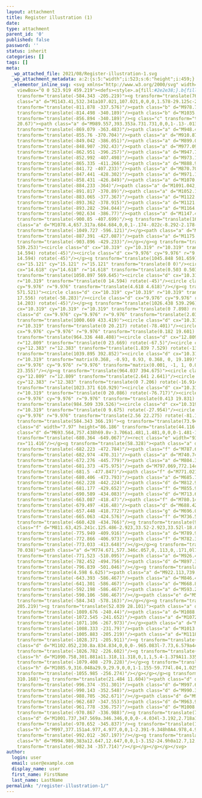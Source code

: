 ```yaml
---
layout: attachment
title: Register illustration (1)
date: 
type: attachment
parent_id: '0'
published: false
password: ''
status: inherit
categories: []
tags: []
meta:
  _wp_attached_file: 2021/08/Register-illustration-1.svg
  _wp_attachment_metadata: a:2:{s:5:"width";i:523;s:6:"height";i:459;}
  _elementor_inline_svg: <svg xmlns="http://www.w3.org/2000/svg" width="523.919" height="459.219"
    viewBox="0 0 523.919 459.219"><defs><style>.a{fill:#2e2e38;}.b{fill:#fbfcfc;}.c{opacity:0.3;}.d{fill:#fd0;}.e{fill:#191916;}.f{fill:#f4cca4;}.g{fill:#ede0a2;}.h{fill:#fff;}</style></defs><g
    transform="translate(-584.343 -205.219)"><g transform="translate(765.883 310.821)"><path
    class="a" d="M1143.41,532.341a107.021,107.021,0,0,0,1.578-29.125c-2.09-24.118-12.747-44.246-30.956-58.653a57.961,57.961,0,0,0,.747-19.169c-1.691-13.145-8.847-31.662-32.91-46.9-2.462-7.727-9.571-21.817-29.846-32.9-15.047-8.224-29.312-10.2-40.168-5.562a25.409,25.409,0,0,0-10.848,8.672,22.127,22.127,0,0,0-9.459,4.156,26.615,26.615,0,0,0-8.482,11.685,26.606,26.606,0,0,0-8.481-11.685,22.128,22.128,0,0,0-9.458-4.156,25.415,25.415,0,0,0-10.848-8.672c-10.857-4.637-25.121-2.662-40.167,5.562-20.275,11.081-27.384,25.17-29.847,32.9-24.062,15.242-31.219,33.759-32.91,46.9a57.984,57.984,0,0,0,.747,19.169c-18.209,14.408-28.866,34.535-30.955,58.653a106.992,106.992,0,0,0,1.578,29.125c-11.776,13.346-14.335,42.147-5.841,74.64,4.474,17.114,12.13,29.652,22.756,37.265a40.946,40.946,0,0,0,5.369,3.264,21.731,21.731,0,0,0,2.387,9.438c8.741,17.45,39.8,26.759,66.695,28.245q2.051.112,4.021.113c13.231,0,23.727-3.826,31.239-11.4a37.5,37.5,0,0,0,9.838-18.456c10.616-1.3,18.364-5.151,23.1-11.511.28-.377.534-.755.782-1.134.249.379.5.757.783,1.133,4.734,6.361,12.48,10.216,23.1,11.511a37.5,37.5,0,0,0,9.837,18.456c7.513,7.572,18.009,11.4,31.238,11.4q1.97,0,4.021-.113c26.9-1.486,57.954-10.795,66.7-28.245a21.731,21.731,0,0,0,2.387-9.438,40.937,40.937,0,0,0,5.369-3.264c10.626-7.612,18.282-20.151,22.756-37.265C1157.745,574.489,1155.187,545.687,1143.41,532.341Z"
    transform="translate(-811.878 -337.576)"/><path class="b" d="M978.726,388.036V628.627s6.185,19.919-26.252,19.6c0,0,1.976,31.321-35.194,29.269s-67.782-18.233-57.185-34.167c0,0-21.323-.854-30.6-36.346s-3.57-62.437,7.344-68.241c0,0-17.365-56.233,29.819-87.469,0,0-16.253-37.343,29.234-63.548,0,0,1.9-17.4,25.792-30.458,22.448-12.27,36.859-6.027,39.636,4.276C961.32,361.542,978.726,356.726,978.726,388.036Z"
    transform="translate(-814.498 -340.189)"/><path class="b" d="M1035.044,388.036V628.627s-6.185,19.919,26.251,19.6c0,0-1.976,31.321,35.2,29.269s67.781-18.233,57.185-34.167c0,0,21.322-.854,30.6-36.346s3.57-62.437-7.344-68.241c0,0,17.366-56.233-29.818-87.469,0,0,16.253-37.343-29.234-63.548,0,0-1.9-17.4-25.793-30.458-22.448-12.27-36.859-6.027-39.636,4.276C1052.45,361.542,1035.044,356.726,1035.044,388.036Z"
    transform="translate(-856.894 -340.189)"/><g class="c" transform="translate(23.81
    20.67)"><path class="a" d="M989.557,393.353a.731.731,0,0,1-.13-.013c-.139-.027-13.881-2.837-12.221-16.658,1.571-13.074,14.665-13.2,14.887-13.2h0a.684.684,0,0,1,0,1.368h-.013c-.612,0-12.093.166-13.514,12-.634,5.273,1.036,9.42,4.962,12.326A17.076,17.076,0,0,0,989.686,392a.684.684,0,0,1-.129,1.356Z"
    transform="translate(-869.079 -363.483)"/><path class="a" d="M948.414,446.134a21.464,21.464,0,0,1-7.667-1.413c-3.22-1.265-5.225-3.126-5.5-5.109a.684.684,0,0,1,1.355-.188c.2,1.457,1.939,2.961,4.645,4.024,4.677,1.837,11.433,2.047,15.3-1.1,2.607-2.127,3.537-5.468,2.763-9.928-2.505-14.425-14.965-15.569-28.157-16.781-2.929-.269-5.957-.547-8.9-.973-5.514-.8-9.016-2.751-10.406-5.807-1.969-4.324,1.079-9.135,1.209-9.336a.684.684,0,0,1,1.15.741c-.048.076-2.768,4.409-1.111,8.035,1.188,2.6,4.335,4.288,9.355,5.013,2.909.421,5.919.7,8.83.965,13.729,1.261,26.7,2.451,29.38,17.908,1.078,6.207-1.17,9.529-3.246,11.222A14.245,14.245,0,0,1,948.414,446.134Z"
    transform="translate(-855.76 -370.704)"/><path class="a" d="M910.871,503.556c-2.935,0-5.441-1.2-6.311-3.211a.684.684,0,1,1,1.256-.543c.834,1.928,4.142,2.876,7.372,2.111,1.917-.453,8.129-2.65,7.608-11.9-.326-5.78-2.32-9.916-5.766-11.96-4.218-2.5-10.654-1.922-18.123,1.628-14.139,6.722-18.683-.659-18.869-.977a.684.684,0,0,1,1.178-.7c.165.273,4.167,6.588,17.1.437,8.008-3.807,14.72-4.35,19.409-1.569,3.856,2.287,6.081,6.8,6.434,13.059.462,8.192-4.169,12.245-8.659,13.307A11.45,11.45,0,0,1,910.871,503.556Z"
    transform="translate(-849.042 -386.051)"/><path class="a" d="M899.09,552.281a18.086,18.086,0,0,1-2.852-.223c-5.765-.918-10.706-4.67-14.686-11.15-3.988-6.5-5.193-12.782-3.581-18.683,2.729-9.992,12.464-15.241,12.877-15.459a.684.684,0,0,1,.64,1.209c-.1.051-9.634,5.205-12.2,14.621-1.5,5.52-.35,11.441,3.43,17.6,3.759,6.12,8.377,9.658,13.727,10.513a16.4,16.4,0,0,0,2.593.2c8.131,0,15.019-5.749,15.095-5.813a.684.684,0,0,1,.885,1.044C914.692,546.415,907.674,552.28,899.09,552.281Z"
    transform="translate(-848.907 -392.43)"/><path class="a" d="M977.093,560.529a.685.685,0,0,1-.61-.993c.04-.081,3.994-8.362-4.409-21.788-8.383-13.394-24.349-10.489-24.509-10.458a.684.684,0,0,1-.261-1.343,28.357,28.357,0,0,1,9.584.144,23.818,23.818,0,0,1,16.347,10.931c8.846,14.135,4.651,22.772,4.469,23.132A.684.684,0,0,1,977.093,560.529Z"
    transform="translate(-862.951 -396.257)"/><path class="a" d="M947.768,616.5a.684.684,0,0,1-.444-1.2c2.222-1.895,4.784-5.045,4.375-9.293-.536-5.557-6.12-11.485-16.147-17.144-10.927-6.167-19.92-7.794-26.73-4.834-7.842,3.409-9.968,11.881-9.988,11.966a.684.684,0,1,1-1.33-.322c.091-.374,2.312-9.221,10.773-12.9,7.223-3.141,16.626-1.493,27.947,4.9,10.583,5.972,16.247,12.1,16.836,18.2.467,4.835-2.379,8.36-4.849,10.466A.683.683,0,0,1,947.768,616.5Z"
    transform="translate(-852.992 -407.498)"/><path class="a" d="M973.144,663.7a16.924,16.924,0,0,1-14.5-8.176.684.684,0,1,1,1.174-.7,15.524,15.524,0,0,0,19.031,6.4c8.089-3.285,11.211-12.436,8.349-24.48-3.933-16.551-4.059-26.752-.4-32.1,1.769-2.587,4.363-4.036,8.163-4.562,8.9-1.234,11.307,3.362,11.405,3.558a.684.684,0,0,1-1.221.616c-.089-.17-2.145-3.907-10-2.82-3.391.47-5.685,1.735-7.221,3.98-3.381,4.942-3.184,15.088.6,31.016,1.61,6.776,1.435,12.6-.519,17.317a15.622,15.622,0,0,1-8.647,8.746A16.493,16.493,0,0,1,973.144,663.7Z"
    transform="translate(-865.335 -411.266)"/><path class="a" d="M888.952,632.026c-13.085,0-19.484-17.431-24.744-31.756-1.384-3.771-2.692-7.333-4.031-10.355-2.177-4.916-4.945-7.763-8.227-8.461-4.728-1-9.045,2.835-9.088,2.873a.684.684,0,0,1-.918-1.013c.2-.178,4.863-4.345,10.281-3.2,3.74.791,6.836,3.9,9.2,9.247,1.356,3.063,2.672,6.645,4.064,10.438,2.9,7.913,6.2,16.882,10.69,23.048,5.03,6.906,10.815,9.19,17.685,6.987,5.811-1.864,9.262-4.629,10.259-8.219,1.608-5.791-3.712-11.959-3.766-12.021a.684.684,0,0,1,1.028-.9c.24.274,5.859,6.775,4.057,13.282-1.126,4.065-4.88,7.147-11.16,9.162A17.437,17.437,0,0,1,888.952,632.026Z"
    transform="translate(-841.72 -407.233)"/><path class="a" d="M870.707,710.066a.684.684,0,0,1-.592-1.025c10.84-18.819,27.225-24.8,27.39-24.857a.684.684,0,0,1,.457,1.289c-.16.057-16.086,5.89-26.661,24.25A.683.683,0,0,1,870.707,710.066Z"
    transform="translate(-847.441 -428.302)"/><path class="a" d="M971.1,713.021a.68.68,0,0,1-.478-.195c-7.076-6.913-14.557-5.828-21.791-4.778-6.669.967-12.966,1.881-18.437-3.316-4.139-3.931-6.156-8.248-6-12.832.293-8.358,7.667-14.531,7.982-14.79a.684.684,0,0,1,.87,1.055c-.073.06-7.219,6.053-7.486,13.791-.144,4.172,1.731,8.137,5.571,11.784,4.991,4.739,10.969,3.872,17.3,2.954,7.211-1.047,15.384-2.232,22.943,5.154a.684.684,0,0,1-.478,1.173Z"
    transform="translate(-858.431 -426.849)"/><path class="a" d="M1070.478,395.637a20.16,20.16,0,0,1-8.065-1.824c-4.788-2.093-7.963-5.279-9.435-9.473-2.919-8.312,1.844-17.543,2.047-17.932a.684.684,0,0,1,1.212.635c-.048.09-4.691,9.106-1.966,16.85,1.342,3.817,4.266,6.733,8.69,8.666,8.921,3.9,15.72.533,18.5-4.531,2.243-4.083,1.584-8.435-1.6-10.581a.684.684,0,1,1,.764-1.135c3.8,2.557,4.636,7.646,2.039,12.374A13.6,13.6,0,0,1,1070.478,395.637Z"
    transform="translate(-884.233 -364)"/><path class="a" d="M1091.042,427.2a.684.684,0,0,1-.646-.458c-.1-.293-2.464-7.228,1.18-12.131,2.433-3.273,6.917-4.79,13.318-4.509,11.486.5,18.5-.732,21.43-3.777a6.653,6.653,0,0,0,1.664-5.466.684.684,0,1,1,1.363-.111,7.943,7.943,0,0,1-2.043,6.526c-3.267,3.391-10.41,4.723-22.475,4.194-5.924-.26-10.015,1.072-12.16,3.958-3.216,4.327-1.009,10.8-.986,10.863a.684.684,0,0,1-.646.91Z"
    transform="translate(-891.817 -370.89)"/><path class="a" d="M1052.176,465.627l-.16,0a.684.684,0,0,1,.013-1.367h.013c4.119.077,8.771-3.491,11.3-8.674,2.905-5.959,2.348-12.337-1.49-17.061-2.788-3.431-5.578-5.105-8.285-4.983-3.665.169-6.034,3.645-6.057,3.681a.684.684,0,0,1-1.139-.759c.11-.167,2.761-4.08,7.121-4.288,3.174-.154,6.341,1.695,9.421,5.486,4.182,5.148,4.8,12.072,1.659,18.522C1061.8,461.853,1056.842,465.626,1052.176,465.627Z"
    transform="translate(-883.065 -377.367)"/><path class="a" d="M1122.627,478.962c-3.846,0-8.65-1.137-14.337-4.625a22.831,22.831,0,0,1-9.924-11.794,21.192,21.192,0,0,1-.383-12.673c1.7-6.009,5.705-10.044,9.97-10.044h.006c3.459,0,5.927.91,7.338,2.7a6.518,6.518,0,0,1,1.12,5.173.684.684,0,0,1-1.332-.315,5.2,5.2,0,0,0-.871-4.021c-1.14-1.435-3.245-2.165-6.257-2.167h0c-3.59,0-7.147,3.72-8.654,9.048-1.977,6.994-.466,16.69,9.7,22.929,7.1,4.355,13.831,5.525,19.464,3.381a15.305,15.305,0,0,0,6.469-4.612.684.684,0,0,1,1.109.8,16.379,16.379,0,0,1-7.019,5.061A17.69,17.69,0,0,1,1122.627,478.962Z"
    transform="translate(-893.362 -378.915)"/><path class="a" d="M1121.554,555.991c-4.374,0-9.8-1.491-15.909-6.3-9.4-7.386-9.641-16.472-8.192-22.794a34.781,34.781,0,0,1,5.4-11.96.684.684,0,0,1,1.094.822,34.021,34.021,0,0,0-5.174,11.484c-1.96,8.617.635,15.807,7.714,21.372,7.124,5.6,14.07,7.312,20.646,5.09a18.95,18.95,0,0,0,7.751-4.994.684.684,0,0,1,1.046.882,20.105,20.105,0,0,1-8.359,5.407A18.744,18.744,0,0,1,1121.554,555.991Z"
    transform="translate(-893.282 -394.044)"/><path class="a" d="M1164.092,528.542c-3.656,0-7.655-1.624-11.5-4.791-8.274-6.82-10.553-16.937-9.141-23.937,1.138-5.64,4.556-9.7,9.379-11.152,11.507-3.452,13.828-9.467,13.85-9.527a.684.684,0,0,1,1.288.46c-.1.272-2.507,6.706-14.746,10.378-4.324,1.3-7.4,4.983-8.431,10.11-1.331,6.6.834,16.152,8.669,22.611,5.767,4.755,11.835,5.787,16.231,2.765,2.949-2.028,4.322-5.493,3.339-8.427a.684.684,0,0,1,1.3-.435c1.177,3.51-.411,7.617-3.86,9.988A11.09,11.09,0,0,1,1164.092,528.542Z"
    transform="translate(-902.634 -386.77)"/><path class="a" d="M1147.4,629.77h-.089c-4.534-.028-7.973-1.356-10.224-3.947-3.517-4.051-2.8-9.659-2.772-9.9a.684.684,0,0,1,1.355.182h0c-.007.053-.656,5.249,2.458,8.824,1.981,2.276,5.074,3.443,9.191,3.467h.077c13.283,0,24.35-20.812,26.734-29.514.184-.673.365-1.381.551-2.11,1.3-5.1,2.924-11.445,7.858-13.708,3.451-1.584,7.933-.963,13.7,1.9a.684.684,0,0,1-.609,1.226c-5.3-2.628-9.51-3.261-12.521-1.881-4.34,1.991-5.807,7.735-7.1,12.8-.188.737-.371,1.454-.557,2.133C1173.308,607.087,1162.244,629.77,1147.4,629.77Z"
    transform="translate(-900.85 -407.699)"/><g transform="translate(165.96 185.612)"><path
    class="a" d="M1078.4,657.317a.684.684,0,0,1-.174-.022c-8.292-2.178-14.935-5.711-19.745-10.5a29,29,0,0,1-8.133-15.126c-2.641-13.259,3.562-26.212,10.739-31.669,5.229-3.976,11.436-4.9,18.448-2.745a43.906,43.906,0,0,1,12.221,6.392c.405.286.824.58.969.659a.684.684,0,0,1-.255,1.338c-.294-.028-.526-.192-1.5-.878-11.676-8.22-21.451-9.458-29.054-3.677-6.943,5.279-12.666,18.06-10.225,30.312,1.679,8.429,7.706,19.535,26.884,24.572a.684.684,0,0,1-.173,1.346Zm14.2-53.036h0Z"
    transform="translate(-1049.727 -596.121)"/></g><path class="a" d="M1068.339,713.259a.683.683,0,0,1-.684-.669,12.464,12.464,0,0,1,3.673-8.385c3.371-3.408,8.661-5.107,15.692-5.039,13.114.121,22.33-2.747,24.665-7.668,1.525-3.212.227-7.331-3.856-12.242a.684.684,0,0,1,1.052-.874c4.454,5.357,5.813,9.968,4.04,13.7-2.608,5.5-12.052,8.578-25.914,8.45-6.652-.064-11.584,1.491-14.687,4.612a11.3,11.3,0,0,0-3.3,7.419.685.685,0,0,1-.672.695Z"
    transform="translate(-887.391 -427.087)"/><path class="a" d="M1175.4,711.415a.685.685,0,0,1-.633-.423c-7.724-18.7-24.683-20.862-24.853-20.882a.684.684,0,0,1,.155-1.359,29.963,29.963,0,0,1,9.96,3.485,35.825,35.825,0,0,1,16,18.233.684.684,0,0,1-.632.945Z"
    transform="translate(-903.896 -429.233)"/></g></g><g transform="translate(963.989
    539.253)"><circle class="d" cx="10.319" cy="10.319" r="10.319" transform="translate(0
    14.594) rotate(-45)"/><circle class="d" cx="9.976" cy="9.976" r="9.976" transform="translate(0.485
    14.594) rotate(-45)"/></g><g transform="translate(1045.848 501.659)"><circle class="d"
    cx="15.121" cy="15.121" r="15.121" transform="translate(0 0)"/><circle class="d"
    cx="14.618" cy="14.618" r="14.618" transform="translate(0.503 0.503)"/></g><g
    transform="translate(1050.897 569.645)"><circle class="d" cx="10.319" cy="10.319"
    r="10.319" transform="translate(0 14.594) rotate(-45)"/><circle class="d" cx="9.976"
    cy="9.976" r="9.976" transform="translate(4.618 4.618)"/></g><g transform="translate(980.48
    571.521)"><circle class="d" cx="10.319" cy="10.319" r="10.319" transform="translate(0
    17.556) rotate(-58.283)"/><circle class="d" cx="9.976" cy="9.976" r="9.976" transform="translate(0.095
    14.203) rotate(-45)"/></g><g transform="translate(1026.438 539.296)"><circle class="d"
    cx="10.319" cy="10.319" r="10.319" transform="translate(0 7.898) rotate(-22.5)"/><circle
    class="d" cx="9.976" cy="9.976" r="9.976" transform="translate(2.037 21.732) rotate(-80.783)"/></g><g
    transform="translate(1000.669 433.419)"><circle class="d" cx="10.319" cy="10.319"
    r="10.319" transform="translate(0 20.217) rotate(-78.401)"/><circle class="d"
    cx="9.976" cy="9.976" r="9.976" transform="translate(0.182 19.601) rotate(-76.717)"/></g><g
    transform="translate(964.336 448.408)"><circle class="d" cx="12.809" cy="12.809"
    r="12.809" transform="translate(0 23.669) rotate(-67.5)"/><circle class="d" cx="12.383"
    cy="12.383" r="12.383" transform="translate(1.839 7.529) rotate(-13.282)"/></g><g
    transform="translate(1039.895 392.852)"><circle class="d" cx="10.319" cy="10.319"
    r="10.319" transform="matrix(0.368, -0.93, 0.93, 0.368, 0, 19.189)"/><circle class="d"
    cx="9.976" cy="9.976" r="9.976" transform="matrix(0.001, -1, 1, 0.001, 3.403,
    23.355)"/></g><g transform="translate(964.037 394.675)"><circle class="d" cx="12.809"
    cy="12.809" r="12.809" transform="translate(2.641 2.641)"/><circle class="d" cx="12.383"
    cy="12.383" r="12.383" transform="translate(0 7.206) rotate(-16.914)"/></g><g
    transform="translate(1023.371 610.929)"><circle class="d" cx="10.319" cy="10.319"
    r="10.319" transform="translate(0 20.086) rotate(-76.717)"/><circle class="d"
    cx="9.976" cy="9.976" r="9.976" transform="translate(0.413 19.831) rotate(-76.717)"/></g><g
    transform="translate(984.509 339.526)"><circle class="d" cx="10.319" cy="10.319"
    r="10.319" transform="translate(0 9.675) rotate(-27.954)"/><circle class="d" cx="9.976"
    cy="9.976" r="9.976" transform="translate(2.56 22.275) rotate(-81.15)"/></g><g
    transform="translate(584.343 366.19)"><g transform="translate(73.943 172.299)"><rect
    class="d" width="7.97" height="86.186" transform="translate(44.116 20.523)"/><path
    class="d" d="M693.564,757.438h69.8v-3.706a1.481,1.481,0,0,0-1.481-1.482H695.161a1.6,1.6,0,0,0-1.6,1.6Z"
    transform="translate(-680.364 -649.067)"/><rect class="e" width="93.27" height="26.453"
    rx="11.416"/></g><g transform="translate(58.328)"><path class="a" d="M790.328,736.524s22.757,16.4,18.806,27.424c0,0-24.9-10.743-27.908-19.206s.509-12.2.509-12.2Z"
    transform="translate(-682.223 -472.784)"/><path class="f" d="M787.659,720.3l-3.721,10.758a3.74,3.74,0,0,0,1.452,4.39,9.772,9.772,0,0,0,3.08,1.193,4.356,4.356,0,0,0,4.817-2.187l4.451-8.382Z"
    transform="translate(-682.974 -470.31)"/><path class="a" d="M740.748,598.943s46.743,8.1,66.794,26.624-18.4,77.608-18.4,77.608-6.3-.039-13.935-6.583c0,0,22.8-44.438,3.151-57.4-22.092-14.569-47.552-17.85-47.552-17.85l9.495-20.974Z"
    transform="translate(-672.276 -445.779)"/><path class="a" d="M804.33,761.043c-5.006-2.318-19.177-12.236-21.565-12.674s-6.532,2.37-6.532,2.37-1.007,1.813.07,4.974c3.326,4.025,10.711,11.7,20.64,14.555,7.3,2.1,12.411.143,15.593-2.151A21.1,21.1,0,0,0,804.33,761.043Z"
    transform="translate(-681.373 -475.975)"/><path d="M797.069,772.14c-9.929-2.859-17.313-10.53-20.64-14.555.728,2.137,2.408,4.888,6,8.114,8.9,8,25.9,10.884,29.522,10.329,2.9-.446,2.627-3.124.712-6.039C809.479,772.283,804.372,774.244,797.069,772.14Z"
    transform="translate(-681.5 -477.847)"/><path class="f" d="M771.021,741.557c.057,1.38,2.875,6.108,4.522,8.762a4.3,4.3,0,0,0,3.639,2.035,11.081,11.081,0,0,0,3.006-.361,2.787,2.787,0,0,0,1.872-3.468l-3.219-10.991Z"
    transform="translate(-680.406 -473.793)"/><path class="a" d="M685.705,581.357s-10.381,27.757,0,36.2,35.145,17.945,40.677,34.758,14.92,49.488,27.483,61.06c0,0,8.828-.855,12.131-4.372,0,0-7.155-48.779-11.875-61.3-4.087-10.839-10.108-26.484-21.647-35.228-3.3-2.5-2.728-6.468-1.2-10.32l2.789-7.013Z"
    transform="translate(-662.228 -442.224)"/><path class="d" d="M812.921,547.03c-17.405,1.05-11.981-26.758-11.668-27.863l-26.418,18.659s1.4,14.87,23.363,22.671a27.3,27.3,0,0,0,15.126,1.1A24.036,24.036,0,0,1,812.921,547.03Z"
    transform="translate(-681.177 -429.652)"/><path class="f" d="M855.988,543.092c-6.487-4.512-13.834,0-13.834,0-8.673,5.671-15.088,8.084-19.822,8.369a24.036,24.036,0,0,0,.4,14.563c9.716-2.089,16.666-9.119,19.686-12.727a3.138,3.138,0,0,1,4.343-.475c1.351,1.067,2.662,2.527,2.424,4.064-.468,3.031,3.049,3.994,3.314,2.9s-1.2-7.616-1.2-7.616,7.035,7.074,9.78,9.792,6.2,0,6.2,0S862.474,547.6,855.988,543.092Z"
    transform="translate(-690.589 -434.083)"/><path class="d" d="M713.67,465.04s25.322-10.139,72.448,28.768c0,0,3.936,8.148-.358,15.4s-45.21,42.589-50.834,62.185c0,0-24.376,7.921-49.585-10.861C685.341,560.531,687.566,505.993,713.67,465.04Z"
    transform="translate(-663.087 -418.47)"/><path class="f" d="M780.14,454l-12.466,15.111a4.962,4.962,0,0,0-.654,5.334c1.731,3.53,5.835,8.668,14.941,7.958a7.651,7.651,0,0,0,6.289-4.292l8.717-18.018Z"
    transform="translate(-679.497 -416.48)"/><path class="d" d="M688.427,530.063c-2.94-11.972,26.836-38.663,26.836-38.663l-7.231-26.059s-64.3,42.8-47.911,77.222a25.069,25.069,0,0,0,9.085,10.7C674.384,539.331,682.635,532.94,688.427,530.063Z"
    transform="translate(-657.448 -418.772)"/><path class="g" d="M696.021,534.124a.7.7,0,0,1-.682-.535c-3.006-12.241,25.822-38.252,27.05-39.354a.7.7,0,1,1,.94,1.048c-.3.264-29.43,26.543-26.623,37.97a.7.7,0,0,1-.516.851A.72.72,0,0,1,696.021,534.124Z"
    transform="translate(-665.063 -424.576)"/><path class="f" d="M736.505,545.027s-35.3,13.706-43.92,3.4a5.781,5.781,0,0,1-1.179-2.366c-5.792,2.876-14.043,9.267-19.22,23.2,18.567,11.864,50.3-6.6,58.885-12.044a6.409,6.409,0,0,1,4.742-.87c3.31.686,9.027,1.7,12.111,1.221,4.512-.695,10.991,15.218,18.3,10.31C766.227,567.877,759.966,540.216,736.505,545.027Z"
    transform="translate(-660.428 -434.766)"/><g transform="translate(92.086)"><path
    class="f" d="M811.63,425.241c.125.486-2.923,33.52-2.923,33.52l-18.825-2.141-1.763-31.739S809.529,417.108,811.63,425.241Z"
    transform="translate(-775.949 -409.916)"/><path class="a" d="M789.938,428.516l-.38,16.781a2.324,2.324,0,0,0,.072.633c.327,1.276,1.776,5.583,6.093,3.832,3.917-1.589,7.516-2.98,10.162-2.478a2.342,2.342,0,0,1,1.9,2.518,101.293,101.293,0,0,1-2.576,15.519,2.338,2.338,0,0,1-2.671,1.684c-3.6-.633-11.14-2.181-16.919-4.849a2.346,2.346,0,0,1-1.366-1.972c-.282-4.194-1.186-16.941-1.988-20.453-.752-3.3-5.07-4.849-6.929-5.37a2.3,2.3,0,0,1-1.415-1.139c-1.051-1.976-2.713-6.633,3.1-9.254a2.349,2.349,0,0,0,1.146-3.18c-1.165-2.387-1.958-6.137,2.475-8.738,4.5-2.643,8.321-.506,10.457,1.337a2.346,2.346,0,0,0,3.01.025,1.854,1.854,0,0,1,2.106-.159,2.31,2.31,0,0,0,3.143-1.342c.879-2.454,2.918-5.2,7.644-4.917,8.385.507,10.319,9.526,8.734,15.109s-10.646,4.517-15.375,2.309c-3.6-1.679-7.732.949-9.509,2.3A2.326,2.326,0,0,0,789.938,428.516Z"
    transform="translate(-772.866 -406.973)"/><path class="f" d="M782.354,452.517s2.344-9.847-1.387-11.786-8.748-.169-6.861,6.57C776.453,455.685,782.354,452.517,782.354,452.517Z"
    transform="translate(-773.033 -413.648)"/></g></g><g transform="translate(149.343
    70.038)"><path class="a" d="M774.671,577.346c.057,0,.113,0,.171,0l74.07-.081a3.315,3.315,0,1,0-.007-6.63l-74.07.081a3.316,3.316,0,0,0-.164,6.627Z"
    transform="translate(-771.523 -510.095)"/><path class="a" d="M926.427,494.756H864.741a11.757,11.757,0,0,0-10.634,6.742l-28.517,60.47h76.66a7.145,7.145,0,0,0,6.645-4.519l22.114-55.955A4.926,4.926,0,0,0,926.427,494.756Z"
    transform="translate(-782.452 -494.756)"/><path class="d" d="M897.355,532.051c-1.336,4.153-.349,8.186,2.205,9.009s5.71-1.877,7.047-6.031.349-8.186-2.205-9.009S898.691,527.9,897.355,532.051Z"
    transform="translate(-796.839 -501.046)"/></g><g transform="translate(0 136.585)"><g
    transform="translate(4.598 6.625)"><path class="a" d="M922.113,739.412a3.194,3.194,0,0,0,1.228-.247,2.978,2.978,0,0,0,1.629-3.959L859.691,588.29a3.153,3.153,0,0,0-4.089-1.577,2.978,2.978,0,0,0-1.629,3.959l65.279,146.917A3.119,3.119,0,0,0,922.113,739.412Z"
    transform="translate(-643.393 -586.467)"/><path class="a" d="M846.48,739.412a3.118,3.118,0,0,0,2.86-1.824l65.28-146.917a2.979,2.979,0,0,0-1.629-3.959,3.153,3.153,0,0,0-4.09,1.577L843.623,735.207a2.978,2.978,0,0,0,1.629,3.959A3.192,3.192,0,0,0,846.48,739.412Z"
    transform="translate(-641.301 -586.467)"/><path class="a" d="M668.85,739.412a3.2,3.2,0,0,0,1.229-.247,2.978,2.978,0,0,0,1.629-3.959L606.428,588.29a3.152,3.152,0,0,0-4.089-1.577,2.979,2.979,0,0,0-1.629,3.959l65.279,146.917A3.119,3.119,0,0,0,668.85,739.412Z"
    transform="translate(-592.198 -586.467)"/><path class="a" d="M593.219,739.412a3.118,3.118,0,0,0,2.86-1.824l65.279-146.917a2.977,2.977,0,0,0-1.629-3.959,3.153,3.153,0,0,0-4.089,1.577L590.361,735.207a2.978,2.978,0,0,0,1.629,3.959A3.192,3.192,0,0,0,593.219,739.412Z"
    transform="translate(-590.106 -586.467)"/></g><path class="e" d="M584.4,582.076a3.577,3.577,0,0,1,.618-2.717,2.824,2.824,0,0,1,2.265-1.2H884.254a3.308,3.308,0,0,1,2.847,1.746,4.176,4.176,0,0,1,.221,3.625l-3.218,7.8a4.5,4.5,0,0,1-4.091,2.929h-290.7a3.536,3.536,0,0,1-3.349-3.094Z"
    transform="translate(-584.343 -578.163)"/></g></g><g transform="translate(920.672
    205.219)"><g transform="translate(52.039 28.101)"><path class="a" d="M1164.118,242.23a.344.344,0,0,1-.279-.144q-.395-.555-.8-1.1a.342.342,0,0,1,.549-.408q.409.552.808,1.112a.342.342,0,0,1-.279.54Z"
    transform="translate(-1089.676 -240.44)"/><path class="a" d="M1088.356,353.219h-.01c-.906-.026-1.822-.07-2.727-.132a.342.342,0,0,1,.046-.682c.9.061,1.8.1,2.7.13a.342.342,0,0,1-.01.684Zm4.413-.015a.342.342,0,0,1-.012-.684c.894-.032,1.8-.082,2.7-.149a.342.342,0,0,1,.051.682c-.906.068-1.823.119-2.725.151Zm-11.517-.556-.045,0c-.9-.119-1.806-.258-2.7-.412a.342.342,0,1,1,.116-.673c.884.152,1.783.29,2.671.408a.342.342,0,0,1-.044.681Zm18.618-.065a.342.342,0,0,1-.046-.681c.886-.124,1.784-.266,2.669-.426a.342.342,0,0,1,.121.673c-.894.16-1.8.306-2.7.43A.322.322,0,0,1,1099.87,352.583Zm7-1.344a.342.342,0,0,1-.081-.674c.868-.213,1.747-.447,2.613-.695a.342.342,0,1,1,.188.657c-.874.251-1.762.487-2.638.7A.367.367,0,0,1,1106.87,351.239Zm6.828-2.046a.342.342,0,0,1-.114-.665c.847-.3,1.7-.622,2.528-.955a.342.342,0,0,1,.255.635c-.839.336-1.7.661-2.553.965A.339.339,0,0,1,1113.7,349.193Zm6.583-2.728a.342.342,0,0,1-.147-.65c.809-.385,1.622-.791,2.417-1.209a.342.342,0,0,1,.318.606c-.8.421-1.625.832-2.442,1.221A.341.341,0,0,1,1120.281,346.465Zm6.27-3.389a.342.342,0,0,1-.179-.634c.764-.466,1.532-.953,2.28-1.451a.342.342,0,0,1,.378.57c-.755.5-1.53,1-2.3,1.466A.342.342,0,0,1,1126.551,343.077Zm5.883-4.014a.342.342,0,0,1-.208-.614c.713-.543,1.424-1.106,2.114-1.675a.342.342,0,0,1,.435.527c-.7.574-1.415,1.143-2.135,1.691A.338.338,0,0,1,1132.433,339.063Zm5.435-4.6a.342.342,0,0,1-.234-.592c.653-.613,1.3-1.247,1.931-1.885a.342.342,0,0,1,.488.48c-.634.643-1.291,1.284-1.951,1.9A.344.344,0,0,1,1137.869,334.466Zm4.936-5.133a.342.342,0,0,1-.258-.566c.588-.677,1.17-1.376,1.729-2.074a.342.342,0,1,1,.534.428c-.565.705-1.153,1.41-1.747,2.094A.342.342,0,0,1,1142.8,329.334Zm4.387-5.613a.342.342,0,0,1-.28-.539c.516-.736,1.025-1.49,1.51-2.24a.342.342,0,0,1,.574.371c-.49.759-1,1.52-1.524,2.263A.342.342,0,0,1,1147.192,323.721Zm3.793-6.032a.341.341,0,0,1-.3-.509c.44-.784.868-1.586,1.274-2.383a.342.342,0,0,1,.61.31c-.411.805-.843,1.615-1.287,2.407A.341.341,0,0,1,1150.984,317.689Zm3.161-6.388a.343.343,0,0,1-.314-.478c.356-.823.7-1.665,1.024-2.5a.342.342,0,0,1,.638.247c-.327.844-.676,1.695-1.036,2.526A.341.341,0,0,1,1154.145,311.3Zm2.493-6.679a.36.36,0,0,1-.1-.016.342.342,0,0,1-.223-.429c.271-.856.527-1.729.764-2.595a.342.342,0,0,1,.66.18c-.239.874-.5,1.756-.772,2.62A.342.342,0,0,1,1156.638,304.623Zm1.8-6.9a.353.353,0,0,1-.07-.007.342.342,0,0,1-.266-.4c.182-.879.348-1.774.495-2.661a.342.342,0,1,1,.675.112c-.148.894-.317,1.8-.5,2.686A.342.342,0,0,1,1158.436,297.722Zm1.079-7.051-.035,0a.342.342,0,0,1-.306-.375c.09-.894.163-1.8.217-2.7a.342.342,0,1,1,.683.042c-.055.9-.128,1.822-.219,2.725A.342.342,0,0,1,1159.514,290.671Zm.345-7.127a.341.341,0,0,1-.341-.341c0-.9-.024-1.807-.062-2.7a.342.342,0,0,1,.327-.357.349.349,0,0,1,.356.327c.039.9.06,1.823.063,2.729a.342.342,0,0,1-.341.343Zm-.392-7.118a.341.341,0,0,1-.34-.306c-.095-.89-.21-1.793-.34-2.682a.342.342,0,0,1,.677-.1c.132.9.247,1.809.343,2.708a.342.342,0,0,1-.3.377Zm-1.122-7.039a.341.341,0,0,1-.334-.27c-.187-.877-.393-1.762-.613-2.634a.342.342,0,0,1,.663-.168c.223.879.431,1.774.618,2.659a.342.342,0,0,1-.263.405A.364.364,0,0,1,1158.346,269.387Zm-1.83-6.889a.343.343,0,0,1-.326-.238c-.274-.854-.567-1.714-.874-2.557a.342.342,0,0,1,.643-.234c.31.851.606,1.72.883,2.583a.342.342,0,0,1-.222.43A.337.337,0,0,1,1156.515,262.5ZM1154,255.831a.342.342,0,0,1-.314-.206c-.359-.82-.739-1.647-1.131-2.454a.342.342,0,0,1,.616-.3c.4.816.779,1.65,1.141,2.479a.342.342,0,0,1-.176.451A.346.346,0,0,1,1154,255.831Zm-3.186-6.376a.343.343,0,0,1-.3-.174c-.44-.778-.9-1.561-1.376-2.325a.342.342,0,1,1,.581-.36c.479.772.946,1.562,1.391,2.349a.343.343,0,0,1-.129.466A.349.349,0,0,1,1150.813,249.456Z"
    transform="translate(-1072.545 -241.652)"/><path class="a" d="M1072.774,377.663a.341.341,0,0,1-.08-.01q-.669-.16-1.333-.333a.342.342,0,0,1,.172-.661q.658.171,1.32.33a.342.342,0,0,1-.079.675Z"
    transform="translate(-1071.106 -267.973)"/></g><path class="a" d="M1019.053,338.519a.343.343,0,0,1-.291-.162q-.36-.584-.71-1.177a.342.342,0,1,1,.59-.347q.346.586.7,1.165a.341.341,0,0,1-.291.521Z"
    transform="translate(-1008.333 -231.79)"/><path class="a" d="M1013.721,306.8a.342.342,0,0,1-.306-.187c-.419-.831-.827-1.681-1.214-2.53a.342.342,0,0,1,.623-.283c.382.84.786,1.683,1.2,2.5a.342.342,0,0,1-.3.5Zm-2.951-6.7a.343.343,0,0,1-.32-.221c-.329-.867-.645-1.756-.941-2.642a.342.342,0,1,1,.649-.217c.293.878.606,1.758.932,2.617a.342.342,0,0,1-.32.464Zm-2.235-6.976a.341.341,0,0,1-.33-.255c-.238-.9-.46-1.817-.662-2.725a.342.342,0,1,1,.667-.148c.2.9.421,1.808.657,2.7a.343.343,0,0,1-.243.418A.336.336,0,0,1,1008.535,293.118Zm-1.5-7.171a.342.342,0,0,1-.338-.29c-.143-.921-.268-1.857-.373-2.781a.342.342,0,0,1,.68-.077c.1.915.228,1.841.369,2.753a.343.343,0,0,1-.286.391A.392.392,0,0,1,1007.037,285.947Zm-.736-7.289a.342.342,0,0,1-.341-.326c-.044-.931-.07-1.874-.077-2.8a.342.342,0,0,1,.34-.345h0a.342.342,0,0,1,.341.34c.006.921.032,1.855.076,2.777a.342.342,0,0,1-.325.358Zm.041-7.329h-.021a.341.341,0,0,1-.321-.361c.054-.931.129-1.873.222-2.8a.342.342,0,0,1,.681.068c-.092.918-.165,1.852-.22,2.774A.341.341,0,0,1,1006.343,271.329Zm.819-7.285a.342.342,0,0,1-.337-.4c.152-.918.326-1.846.517-2.761a.342.342,0,1,1,.669.139c-.188.906-.361,1.826-.512,2.734A.342.342,0,0,1,1007.161,264.043Zm1.585-7.156a.33.33,0,0,1-.092-.013.341.341,0,0,1-.238-.421c.249-.9.519-1.8.8-2.689a.342.342,0,0,1,.652.209c-.282.878-.55,1.774-.8,2.663A.342.342,0,0,1,1008.746,256.887Zm2.328-6.948a.349.349,0,0,1-.126-.024.342.342,0,0,1-.192-.444c.343-.869.707-1.739,1.083-2.589a.342.342,0,1,1,.626.277c-.372.841-.732,1.7-1.071,2.564A.343.343,0,0,1,1011.074,249.94Zm3.043-6.664a.339.339,0,0,1-.158-.038.343.343,0,0,1-.145-.462c.43-.824.883-1.652,1.347-2.46a.342.342,0,1,1,.594.34c-.46.8-.908,1.62-1.334,2.437A.341.341,0,0,1,1014.117,243.276Zm3.723-6.307a.342.342,0,0,1-.285-.531c.515-.776,1.052-1.552,1.6-2.305a.342.342,0,1,1,.555.4c-.539.746-1.071,1.514-1.581,2.283A.343.343,0,0,1,1017.84,236.969Zm4.362-5.881a.342.342,0,0,1-.263-.56c.593-.717,1.208-1.431,1.829-2.124a.342.342,0,0,1,.509.456c-.614.686-1.224,1.394-1.811,2.1A.342.342,0,0,1,1022.2,231.088Zm4.954-5.389a.342.342,0,0,1-.238-.586c.664-.65,1.351-1.3,2.04-1.919a.342.342,0,1,1,.459.507c-.683.617-1.364,1.257-2.021,1.9A.339.339,0,0,1,1027.155,225.7Zm5.493-4.835a.342.342,0,0,1-.212-.61c.729-.576,1.479-1.145,2.23-1.691a.342.342,0,1,1,.4.553c-.743.54-1.487,1.1-2.209,1.675A.339.339,0,0,1,1032.649,220.864Zm5.97-4.225a.342.342,0,0,1-.183-.631c.786-.5,1.594-.983,2.4-1.448a.342.342,0,1,1,.341.593c-.8.46-1.6.942-2.378,1.434A.337.337,0,0,1,1038.619,216.64Zm6.392-3.573a.342.342,0,0,1-.151-.649c.834-.409,1.689-.808,2.541-1.186a.342.342,0,1,1,.277.626c-.844.373-1.691.768-2.516,1.174A.34.34,0,0,1,1045.012,213.067Zm6.734-2.878a.342.342,0,0,1-.118-.664c.871-.319,1.764-.626,2.652-.913a.342.342,0,0,1,.21.651c-.88.284-1.763.588-2.627.9A.337.337,0,0,1,1051.745,210.189Zm7-2.161a.342.342,0,0,1-.084-.673c.906-.229,1.825-.442,2.734-.633a.342.342,0,0,1,.141.669c-.9.189-1.81.4-2.706.627A.345.345,0,0,1,1058.743,208.028Zm31.817-.52a.332.332,0,0,1-.073-.008c-.9-.2-1.82-.379-2.726-.54a.342.342,0,1,1,.12-.673c.914.163,1.841.346,2.752.546a.342.342,0,0,1-.072.676Zm-24.631-.9a.342.342,0,0,1-.048-.681c.922-.132,1.858-.247,2.785-.343a.342.342,0,0,1,.07.681c-.917.094-1.845.208-2.757.34A.342.342,0,0,1,1065.93,206.606Zm17.4-.286-.037,0c-.915-.1-1.846-.185-2.767-.249a.342.342,0,1,1,.048-.682c.929.065,1.869.149,2.794.251a.342.342,0,0,1-.037.682Zm-10.1-.371a.342.342,0,0,1-.013-.684c.847-.03,1.7-.046,2.547-.046h.258a.342.342,0,0,1,0,.685h-.257c-.835,0-1.683.016-2.522.046Z"
    transform="translate(-1005.883 -205.219)"/><path class="a" d="M1118.781,209.717a.319.319,0,0,1-.1-.016q-.65-.2-1.3-.391a.342.342,0,1,1,.19-.657q.66.191,1.316.395a.342.342,0,0,1-.1.669Z"
    transform="translate(-1028.371 -205.911)"/><g transform="translate(16.674 17.061)"><path
    class="d" d="M1102.052,230.8a.834.834,0,0,0-.965.083l-7.73,6.579a44.2,44.2,0,0,0-14.183-2.017l-5.592-8.464a.833.833,0,0,0-.9-.348l-11.792,3.033a.834.834,0,0,0-.624.74l-.813,10.111a44.209,44.209,0,0,0-11.45,8.611l-9.945-2.033a.834.834,0,0,0-.885.393l-6.194,10.483a.834.834,0,0,0,.083.965l6.579,7.73a44.209,44.209,0,0,0-2.017,14.183l-8.464,5.592a.834.834,0,0,0-.348.9l3.033,11.792a.834.834,0,0,0,.741.624l10.112.813a44.181,44.181,0,0,0,8.61,11.45l-2.033,9.945a.835.835,0,0,0,.393.885l10.483,6.194a.833.833,0,0,0,.964-.083l7.73-6.579a44.229,44.229,0,0,0,14.183,2.018l5.591,8.464a.834.834,0,0,0,.9.348l11.792-3.033a.835.835,0,0,0,.624-.741l.813-10.111a44.209,44.209,0,0,0,11.45-8.611l9.945,2.033a.835.835,0,0,0,.885-.393l6.194-10.483a.833.833,0,0,0-.083-.965l-6.579-7.73a44.206,44.206,0,0,0,2.017-14.183l8.464-5.592a.834.834,0,0,0,.348-.9l-3.033-11.792a.834.834,0,0,0-.741-.624l-10.111-.813a44.238,44.238,0,0,0-8.61-11.45l2.032-9.945a.834.834,0,0,0-.393-.885Z"
    transform="translate(-1026.782 -226.602)"/><g transform="translate(41.988 41.988)"><path
    class="h" d="M1090.758,301.881a11.318,11.318,0,1,1,5.4-1.379A11.335,11.335,0,0,1,1090.758,301.881Zm-.034-21.626a10.241,10.241,0,0,0-4.915,1.261h0a10.3,10.3,0,1,0,7.838-.837A10.357,10.357,0,0,0,1090.724,280.255Zm-5.16.811h0Z"
    transform="translate(-1079.408 -279.228)"/></g><g transform="translate(23.3 23.674)"><path
    class="h" d="M1085.9,316.048a29.9,29.9,0,0,1-1.155-59.774l.04,1.025a29.076,29.076,0,0,0-6.081.894,28.9,28.9,0,0,0-21.687,27.905,28.872,28.872,0,1,0,49.182-20.475l.721-.73a29.9,29.9,0,0,1-21.019,51.154Z"
    transform="translate(-1055.985 -256.274)"/></g></g></g><g transform="translate(885.482
    310.168)"><g transform="translate(21.484 11.604)"><path class="d" d="M1027.774,353.1a.342.342,0,0,1-.284-.152c-.251-.376-.514-.747-.779-1.1a.342.342,0,0,1,.549-.408c.272.366.54.747.8,1.131a.342.342,0,0,1-.284.533Z"
    transform="translate(-996.374 -351.301)"/><path class="d" d="M997.686,399.035c-.511,0-1.03-.014-1.541-.041a.342.342,0,1,1,.036-.683c.882.047,1.774.053,2.658.016a.345.345,0,0,1,.356.328.342.342,0,0,1-.328.356C998.475,399.027,998.077,399.035,997.686,399.035Zm5.505-.536a.342.342,0,0,1-.065-.677c.838-.164,1.682-.37,2.508-.611l.073-.021a.342.342,0,1,1,.195.655l-.045.014c-.878.256-1.742.466-2.6.634A.318.318,0,0,1,1003.192,398.5Zm6.7-2.185a.342.342,0,0,1-.145-.652c.8-.374,1.592-.791,2.351-1.237a.342.342,0,0,1,.347.59c-.779.458-1.589.884-2.409,1.268A.342.342,0,0,1,1009.89,396.315Zm5.962-3.748a.341.341,0,0,1-.216-.606c.683-.558,1.348-1.155,1.976-1.776a.342.342,0,0,1,.48.487c-.643.636-1.324,1.248-2.023,1.819A.338.338,0,0,1,1015.852,392.566Zm4.864-5.094a.341.341,0,0,1-.274-.546c.526-.708,1.026-1.45,1.484-2.2a.342.342,0,1,1,.585.355c-.47.772-.981,1.532-1.521,2.257A.341.341,0,0,1,1020.716,387.472Zm3.482-6.123a.346.346,0,0,1-.131-.026.342.342,0,0,1-.184-.448c.34-.815.645-1.656.906-2.5a.342.342,0,1,1,.653.2c-.268.862-.58,1.723-.928,2.559A.343.343,0,0,1,1024.2,381.348Zm1.893-6.787a.361.361,0,0,1-.051,0,.342.342,0,0,1-.288-.389c.131-.874.222-1.763.269-2.645a.342.342,0,1,1,.683.037c-.049.9-.141,1.814-.275,2.708A.342.342,0,0,1,1026.09,374.562Zm.172-7.046a.342.342,0,0,1-.34-.308c-.088-.878-.219-1.762-.388-2.63a.342.342,0,0,1,.671-.132c.174.888.307,1.794.4,2.694a.343.343,0,0,1-.306.374Zm-1.55-6.873a.343.343,0,0,1-.322-.227c-.3-.833-.638-1.66-1.011-2.458a.342.342,0,1,1,.62-.29c.381.817.73,1.664,1.035,2.517a.342.342,0,0,1-.322.457Z"
    transform="translate(-990.143 -352.548)"/><path class="d" d="M990.378,408.547a.346.346,0,0,1-.07-.007c-.448-.093-.9-.2-1.347-.317a.342.342,0,1,1,.172-.661c.436.113.878.217,1.315.309a.342.342,0,0,1-.07.677Z"
    transform="translate(-988.705 -362.671)"/></g><path class="d" d="M967.309,392.03a.344.344,0,0,1-.292-.162c-.24-.39-.476-.792-.7-1.194a.342.342,0,1,1,.6-.331c.218.393.448.786.682,1.167a.341.341,0,0,1-.29.521Z"
    transform="translate(-962.687 -347.553)"/><path class="d" d="M963.919,376.146a.342.342,0,0,1-.321-.223c-.242-.652-.464-1.322-.659-1.994q-.081-.278-.156-.557a.342.342,0,0,1,.66-.179q.074.273.153.544c.192.656.408,1.311.644,1.948a.342.342,0,0,1-.2.44A.347.347,0,0,1,963.919,376.146ZM962.3,369.4a.342.342,0,0,1-.339-.3c-.1-.884-.164-1.783-.184-2.671a.342.342,0,0,1,.334-.35.347.347,0,0,1,.349.334c.019.868.08,1.746.18,2.609a.342.342,0,0,1-.3.379Zm.049-6.933a.288.288,0,0,1-.045,0,.342.342,0,0,1-.3-.383c.115-.882.271-1.769.468-2.637a.342.342,0,1,1,.667.15c-.191.848-.345,1.715-.456,2.575A.343.343,0,0,1,962.349,362.471Zm1.716-6.716a.344.344,0,0,1-.319-.467c.322-.827.688-1.652,1.085-2.448a.342.342,0,0,1,.612.306c-.389.778-.744,1.582-1.06,2.39A.342.342,0,0,1,964.065,355.755Zm3.271-6.112a.336.336,0,0,1-.2-.062.342.342,0,0,1-.084-.476c.511-.728,1.062-1.441,1.637-2.118a.342.342,0,1,1,.521.443c-.562.661-1.1,1.357-1.6,2.069A.345.345,0,0,1,967.337,349.643Zm4.637-5.152a.341.341,0,0,1-.225-.6c.669-.584,1.375-1.143,2.1-1.664a.342.342,0,0,1,.4.555c-.705.507-1.394,1.054-2.048,1.624A.34.34,0,0,1,971.974,344.491Zm5.739-3.883a.342.342,0,0,1-.156-.646c.791-.405,1.611-.778,2.437-1.108a.342.342,0,1,1,.254.634c-.807.323-1.608.688-2.379,1.083A.34.34,0,0,1,977.713,340.608Zm6.5-2.393a.342.342,0,0,1-.079-.675c.867-.205,1.753-.373,2.631-.5a.342.342,0,0,1,.1.677c-.858.122-1.723.286-2.57.487A.382.382,0,0,1,984.218,338.215Zm9.532-.625-.035,0c-.863-.089-1.742-.138-2.611-.147a.342.342,0,0,1,0-.684h0c.89.009,1.79.059,2.674.151a.342.342,0,0,1-.034.682Z"
    transform="translate(-961.778 -336.757)"/><path class="d" d="M1008.4,338.961a.348.348,0,0,1-.1-.015c-.428-.133-.865-.258-1.3-.37a.342.342,0,0,1,.172-.662c.444.115.892.243,1.331.379a.342.342,0,0,1-.1.669Z"
    transform="translate(-970.867 -336.988)"/><g transform="translate(7.081 7.245)"><path
    class="d" d="M1001.737,347.569a.346.346,0,0,0-.4.034l-3.192,2.718a18.264,18.264,0,0,0-5.857-.834l-2.31-3.5a.344.344,0,0,0-.373-.144l-4.87,1.253a.345.345,0,0,0-.258.306l-.336,4.176a18.264,18.264,0,0,0-4.728,3.555l-4.107-.839a.345.345,0,0,0-.365.163l-2.558,4.329a.344.344,0,0,0,.034.4l2.717,3.192a18.266,18.266,0,0,0-.833,5.858l-3.5,2.309a.345.345,0,0,0-.144.373l1.253,4.869a.344.344,0,0,0,.306.258l4.175.336a18.275,18.275,0,0,0,3.556,4.729l-.839,4.107a.343.343,0,0,0,.163.365l4.328,2.558a.344.344,0,0,0,.4-.034l3.192-2.717a18.245,18.245,0,0,0,5.857.833l2.31,3.5a.343.343,0,0,0,.373.144l4.87-1.253a.345.345,0,0,0,.258-.306l.336-4.176a18.233,18.233,0,0,0,4.728-3.556l4.107.839a.344.344,0,0,0,.365-.162l2.558-4.329a.346.346,0,0,0-.034-.4l-2.717-3.192a18.261,18.261,0,0,0,.833-5.857l3.5-2.309a.345.345,0,0,0,.144-.373l-1.253-4.87a.346.346,0,0,0-.306-.258l-4.176-.336a18.268,18.268,0,0,0-3.556-4.728l.839-4.107a.345.345,0,0,0-.162-.365Z"
    transform="translate(-970.652 -345.837)"/><g transform="translate(17.042 17.042)"><path
    class="h" d="M997,377.151a4.977,4.977,0,0,1-2.391-9.348h0A4.978,4.978,0,1,1,997,377.151Zm-1.9-8.447a3.952,3.952,0,1,0,5.362,1.579A3.957,3.957,0,0,0,995.1,368.7Z"
    transform="translate(-992.012 -367.197)"/></g><g transform="translate(9.325 9.476)"><path
    class="h" d="M994.989,383a12.647,12.647,0,0,1-3.152-24.9h0a12.7,12.7,0,0,1,2.391-.377c.091-.006.182-.01.272-.014l.041,1.025a11.636,11.636,0,0,0-11.175,11.618,11.62,11.62,0,1,0,19.794-8.267l.72-.73A12.651,12.651,0,0,1,994.989,383Z"
    transform="translate(-982.34 -357.714)"/></g></g></g></g></svg>
author:
  login: user
  email: user@example.com
  display_name: user
  first_name: FirstName
  last_name: LastName
permalink: "/register-illustration-1/"
---
```

